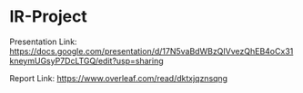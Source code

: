 # IR-Project

Presentation Link: https://docs.google.com/presentation/d/17N5vaBdWBzQIVvezQhEB4oCx31kneymUGsyP7DcLTGQ/edit?usp=sharing

Report Link: https://www.overleaf.com/read/dktxjqznsqng

